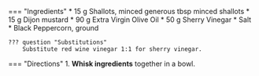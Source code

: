 === "Ingredients"
    * 15 g Shallots, minced generous tbsp minced shallots
    * 15 g Dijon mustard
    * 90 g Extra Virgin Olive Oil
    * 50 g Sherry Vinegar
    * Salt
    * Black Peppercorn, ground

    ??? question "Substitutions"
        Substitute red wine vinegar 1:1 for sherry vinegar.

=== "Directions"
    1. **Whisk ingredients** together in a bowl.

[^1]:
    Mitzewich, John. ["Salad Lyonnaise – A Super Salad from a City of Meat ."](https://foodwishes.blogspot.com/2013/09/salad-lyonnaise-super-salad-from-city.html) *Food Wishes.* 13 September 2013.
